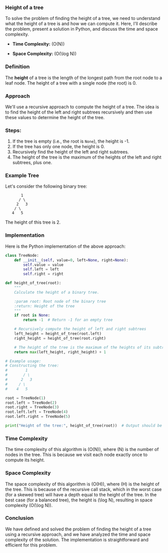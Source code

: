 ### Height of a tree

To solve the problem of finding the height of a tree, we need to understand what the height of a tree is and how we can compute it. Here, I'll describe the problem, present a solution in Python, and discuss the time and space complexity.

- **Time Complexity:** \(O(N)\)

- **Space Complexity:** \(O(\log N)\)

### Definition
The **height** of a tree is the length of the longest path from the root node to a leaf node. The height of a tree with a single node (the root) is 0.

### Approach
We'll use a recursive approach to compute the height of a tree. The idea is to find the height of the left and right subtrees recursively and then use these values to determine the height of the tree.

### Steps:
1. If the tree is empty (i.e., the root is `None`), the height is -1.
2. If the tree has only one node, the height is 0.
3. Recursively find the height of the left and right subtrees.
4. The height of the tree is the maximum of the heights of the left and right subtrees, plus one.

### Example Tree
Let's consider the following binary tree:
```
       1
      / \
     2   3
    / \
   4   5
```
The height of this tree is 2.

### Implementation
Here is the Python implementation of the above approach:

```python
class TreeNode:
    def __init__(self, value=0, left=None, right=None):
        self.value = value
        self.left = left
        self.right = right

def height_of_tree(root):
    """
    Calculate the height of a binary tree.

    :param root: Root node of the binary tree
    :return: Height of the tree
    """
    if root is None:
        return -1  # Return -1 for an empty tree

    # Recursively compute the height of left and right subtrees
    left_height = height_of_tree(root.left)
    right_height = height_of_tree(root.right)

    # The height of the tree is the maximum of the heights of its subtrees, plus one
    return max(left_height, right_height) + 1

# Example usage:
# Constructing the tree:
#        1
#       / \
#      2   3
#     / \
#    4   5

root = TreeNode(1)
root.left = TreeNode(2)
root.right = TreeNode(3)
root.left.left = TreeNode(4)
root.left.right = TreeNode(5)

print("Height of the tree:", height_of_tree(root))  # Output should be 2
```

### Time Complexity
The time complexity of this algorithm is \(O(N)\), where \(N\) is the number of nodes in the tree. This is because we visit each node exactly once to compute its height.

### Space Complexity
The space complexity of this algorithm is \(O(H)\), where \(H\) is the height of the tree. This is because of the recursive call stack, which in the worst case (for a skewed tree) will have a depth equal to the height of the tree. In the best case (for a balanced tree), the height is \(\log N\), resulting in space complexity \(O(\log N)\).

### Conclusion
We have defined and solved the problem of finding the height of a tree using a recursive approach, and we have analyzed the time and space complexity of the solution. The implementation is straightforward and efficient for this problem.